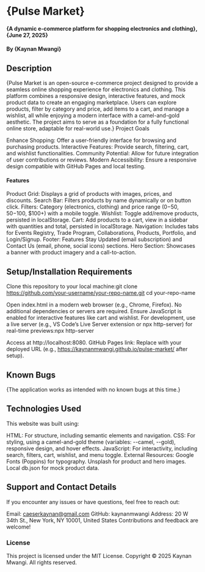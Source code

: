 # {Pulse Market}
#### {A dynamic e-commerce platform for shopping electronics and clothing}, {June 27, 2025}
#### By **{Kaynan Mwangi}**
## Description
{Pulse Market is an open-source e-commerce project designed to provide a seamless online shopping experience for electronics and clothing. This platform combines a responsive design, interactive features, and mock product data to create an engaging marketplace. Users can explore products, filter by category and price, add items to a cart, and manage a wishlist, all while enjoying a modern interface with a camel-and-gold aesthetic. The project aims to serve as a foundation for a fully functional online store, adaptable for real-world use.}
Project Goals

Enhance Shopping: Offer a user-friendly interface for browsing and purchasing products.
Interactive Features: Provide search, filtering, cart, and wishlist functionalities.
Community Potential: Allow for future integration of user contributions or reviews.
Modern Accessibility: Ensure a responsive design compatible with GitHub Pages and local testing.

#### Features

Product Grid: Displays a grid of products with images, prices, and discounts.
Search Bar: Filters products by name dynamically or on button click.
Filters: Category (electronics, clothing) and price range ($0-$50, $50-$100, $100+) with a mobile toggle.
Wishlist: Toggle add/remove products, persisted in localStorage.
Cart: Add products to a cart, view in a sidebar with quantities and total, persisted in localStorage.
Navigation: Includes tabs for Events Registry, Trade Program, Collaborations, Products, Portfolio, and Login/Signup.
Footer: Features Stay Updated (email subscription) and Contact Us (email, phone, social icons) sections.
Hero Section: Showcases a banner with product imagery and a call-to-action.

## Setup/Installation Requirements

Clone this repository to your local machine:git clone https://github.com/your-username/your-repo-name.git
cd your-repo-name


Open index.html in a modern web browser (e.g., Chrome, Firefox).
No additional dependencies or servers are required.
Ensure JavaScript is enabled for interactive features like cart and wishlist.
For development, use a live server (e.g., VS Code’s Live Server extension or npx http-server) for real-time previews:npx http-server

Access at http://localhost:8080.
GitHub Pages link: Replace with your deployed URL (e.g., https://kaynanmwangi.github.io/pulse-market/ after setup).

## Known Bugs
{The application works as intended with no known bugs at this time.}
## Technologies Used
This website was built using:

HTML: For structure, including semantic elements and navigation.
CSS: For styling, using a camel-and-gold theme (variables: --camel, --gold), responsive design, and hover effects.
JavaScript: For interactivity, including search, filters, cart, wishlist, and menu toggle.
External Resources:
Google Fonts (Poppins) for typography.
Unsplash for product and hero images.
Local db.json for mock product data.



## Support and Contact Details
If you encounter any issues or have questions, feel free to reach out:

Email: caeserkaynan@gmail.com
GitHub: kaynanmwangi
Address: 20 W 34th St., New York, NY 10001, United States
Contributions and feedback are welcome!

### License
This project is licensed under the MIT License. Copyright © 2025 Kaynan Mwangi. All rights reserved.